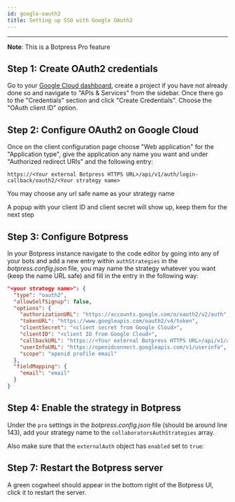 ```yaml
---
id: google-oauth2
title: Setting up SSO with Google OAuth2
---
```


---------------

**Note**: This is a Botpress Pro feature

## Step 1: Create OAuth2 credentials

Go to your [Google Cloud dashboard](https://console.cloud.google.com/), create a project if you have not already done so and navigate to "APIs & Services" from the sidebar. Once there go to the "Credentials" section and click "Create Credentials". Choose the "OAuth client ID" option.

## Step 2: Configure OAuth2 on Google Cloud

Once on the client configuration page choose "Web application" for the "Application type", give the application any name you want and under "Authorized redirect URIs" and the following entry:

`https://<Your external Botpress HTTPS URL>/api/v1/auth/login-callback/oauth2/<Your strategy name>`

You may choose any url safe name as your strategy name

A popup with your client ID and client secret will show up, keep them for the next step

## Step 3: Configure Botpress

In your Botpress instance navigate to the code editor by going into any of your bots and add a new entry within `authStrategies` in the _botpress.config.json_ file, you may name the strategy whatever you want (keep the name URL safe) and fill in the entry in the following way:

```json
"<your strategy name>": {
  "type": "oauth2",
  "allowSelfSignup": false,
  "options": {
    "authorizationURL": "https://accounts.google.com/o/oauth2/v2/auth",
    "tokenURL": "https://www.googleapis.com/oauth2/v4/token",
    "clientSecret": "<client secret from Google Cloud>",
    "clientID": "<client ID from Google Cloud>",
    "callbackURL": "https://<Your external Botpress HTTPS URL>/api/v1/auth/login-callback/oauth2/<Your strategy name>",
    "userInfoURL": "https://openidconnect.googleapis.com/v1/userinfo",
    "scope": "openid profile email"
  },
  "fieldMapping": {
    "email": "email"
  }
}
```

## Step 4: Enable the strategy in Botpress

Under the `pro` settings in the _botpress.config.json_ file (should be around line 143), add your strategy name to the `collaboratorsAuthStrategies` array.

Also make sure that the `externalAuth` object has `enabled` set to `true`:

## Step 7: Restart the Botpress server

A green cogwheel should appear in the bottom right of the Botpress UI, click it to restart the server.
